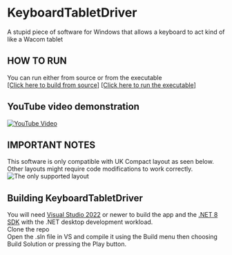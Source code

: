 # KeyboardTabletDriver

A stupid piece of software for Windows that allows a keyboard to act kind of like a Wacom tablet

## HOW TO RUN

You can run either from source or from the executable\
[[Click here to build from source]](#building-keyboardtabletdriver) [[Click here to run the executable]](https://github.com/woodcraftworld/KeyboardTabletDriver/releases)

## YouTube video demonstration
[![YouTube Video](https://markdown-videos-api.jorgenkh.no/youtube/POutw5yMi_Y)](https://www.youtube.com/watch?v=POutw5yMi_Y)
## IMPORTANT NOTES

This software is only compatible with UK Compact layout as seen below.\
Other layouts might require code modifications to work correctly.\
![The only supported layout](https://i.imgur.com/AVA15KV.jpeg)

## Building KeyboardTabletDriver

You will need [Visual Studio 2022](https://visualstudio.microsoft.com/#vs-section) or newer to build the app and the [.NET 8 SDK](https://dotnet.microsoft.com/en-us/download/dotnet/8.0) with the .NET desktop development workload.\
Clone the repo\
Open the .sln file in VS and compile it using the Build menu then choosing Build Solution or pressing the Play button.
